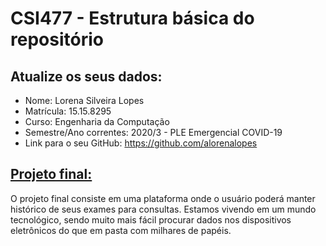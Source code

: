 # CSI477 - Estrutura básica do repositório

## Atualize os seus dados:

- Nome: Lorena Silveira Lopes
- Matrícula: 15.15.8295
- Curso: Engenharia da Computação
- Semestre/Ano correntes: 2020/3 - PLE Emergencial COVID-19
- Link para o seu GitHub: https://github.com/alorenalopes

## [Projeto final:](./Projeto/README.md) 

O projeto final consiste em uma plataforma onde o usuário poderá manter histórico de seus exames para consultas. Estamos vivendo em um mundo tecnológico, sendo muito mais fácil procurar dados nos dispositivos eletrônicos do que em pasta com milhares de papéis.
